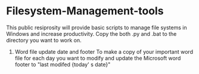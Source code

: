 # Filesystem-Management-tools
This public resiprosity will provide basic scripts to manage file systems in Windows and increase productivity. 
Copy the both .py and .bat to the directory you want to work on.
1. Word file update date and footer 
To make a copy of your important word file for each day you want to modify and update the Microsoft word footer to "last modifed {today' s date}"
